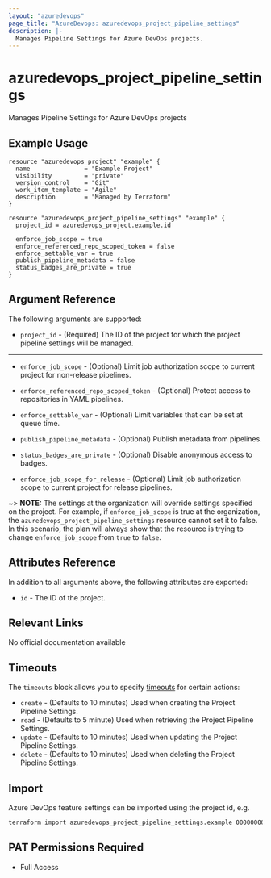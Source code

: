 ```yaml
---
layout: "azuredevops"
page_title: "AzureDevops: azuredevops_project_pipeline_settings"
description: |-
  Manages Pipeline Settings for Azure DevOps projects.
---
```


# azuredevops_project_pipeline_settings

Manages Pipeline Settings for Azure DevOps projects

## Example Usage

```hcl
resource "azuredevops_project" "example" {
  name               = "Example Project"
  visibility         = "private"
  version_control    = "Git"
  work_item_template = "Agile"
  description        = "Managed by Terraform"
}

resource "azuredevops_project_pipeline_settings" "example" {
  project_id = azuredevops_project.example.id

  enforce_job_scope = true
  enforce_referenced_repo_scoped_token = false
  enforce_settable_var = true
  publish_pipeline_metadata = false
  status_badges_are_private = true
}
```

## Argument Reference

The following arguments are supported:

* `project_id` - (Required) The ID of the project for which the project pipeline settings will be managed.

---

* `enforce_job_scope` - (Optional) Limit job authorization scope to current project for non-release pipelines.

* `enforce_referenced_repo_scoped_token` - (Optional) Protect access to repositories in YAML pipelines.

* `enforce_settable_var` - (Optional) Limit variables that can be set at queue time.

* `publish_pipeline_metadata` - (Optional) Publish metadata from pipelines.

* `status_badges_are_private` - (Optional) Disable anonymous access to badges.

* `enforce_job_scope_for_release` - (Optional) Limit job authorization scope to current project for release pipelines.

~> **NOTE:** The settings at the organization will override settings specified on the project. 
  For example, if `enforce_job_scope` is true at the organization, the `azuredevops_project_pipeline_settings` resource cannot set it to false. 
  In this scenario, the plan will always show that the resource is trying to change `enforce_job_scope` from `true` to `false`.

## Attributes Reference

In addition to all arguments above, the following attributes are exported:

* `id` - The ID of the project.

## Relevant Links

No official documentation available

## Timeouts

The `timeouts` block allows you to specify [timeouts](https://developer.hashicorp.com/terraform/language/resources/syntax#operation-timeouts) for certain actions:

* `create` - (Defaults to 10 minutes) Used when creating the Project Pipeline Settings.
* `read` - (Defaults to 5 minute) Used when retrieving the Project Pipeline Settings.
* `update` - (Defaults to 10 minutes) Used when updating the Project Pipeline Settings.
* `delete` - (Defaults to 10 minutes) Used when deleting the Project Pipeline Settings.

## Import

Azure DevOps feature settings can be imported using the project id, e.g.

```sh
terraform import azuredevops_project_pipeline_settings.example 00000000-0000-0000-0000-000000000000
```

## PAT Permissions Required

- Full Access

